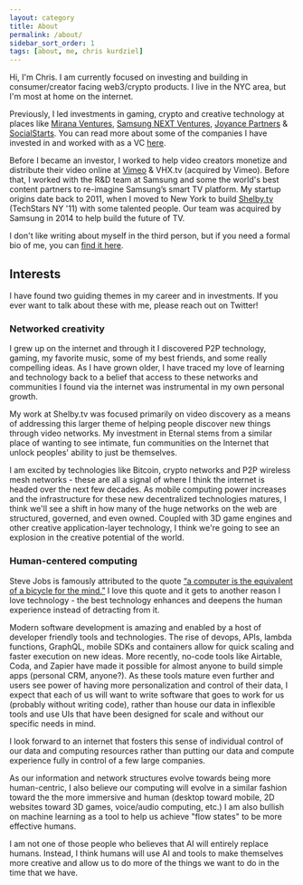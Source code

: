 ```yaml
---
layout: category
title: About
permalink: /about/
sidebar_sort_order: 1
tags: [about, me, chris kurdziel]
---
```

Hi, I'm Chris. I am currently focused on investing and building in consumer/creator facing web3/crypto products. I live in the NYC area, but I'm most at home on the internet.

Previously, I led investments in gaming, crypto and creative technology at places like [Mirana Ventures](https://www.mirana.xyz/), [Samsung NEXT Ventures][0], [Joyance Partners][1] & [SocialStarts](http://socialstarts.com). You can read more about some of the companies I have invested in and worked with as a VC [here][8].

Before I became an investor, I worked to help video creators monetize and distribute their video online at [Vimeo][2] & VHX.tv (acquired by Vimeo). Before that, I worked with the R&D team at Samsung and some the world's best content partners to re-imagine Samsung’s smart TV platform. My startup origins date back to 2011, when I moved to New York to build [Shelby.tv][3] (TechStars NY '11) with some talented people. Our team was acquired by Samsung in 2014 to help build the future of TV.

I don't like writing about myself in the third person, but if you need a formal bio of me, you can [find it here](/bio/).

## Interests

I have found two guiding themes in my career and in investments. If you ever want to talk about these with me, please reach out on Twitter!

### Networked creativity
I grew up on the internet and through it I discovered P2P technology, gaming, my favorite music, some of my best friends, and some really compelling ideas. As I have grown older, I have traced my love of learning and technology back to a belief that access to these networks and communities I found via the internet was instrumental in my own personal growth.

My work at Shelby.tv was focused primarily on video discovery as a means of addressing this larger theme of helping people discover new things through video networks. My investment in Eternal stems from a similar place of wanting to see intimate, fun communities on the Internet that unlock peoples' ability to just be themselves.

I am excited by technologies like Bitcoin, crypto networks and P2P wireless mesh networks - these are all a signal of where I think the internet is headed over the next few decades. As mobile computing power increases and the infrastructure for these new decentralized technologies matures, I think we'll see a shift in how many of the huge networks on the web are structured, governed, and even owned. Coupled with 3D game engines and other creative application-layer technology, I think we're going to see an explosion in the creative potential of the world.

### Human-centered computing
Steve Jobs is famously attributed to the quote [“a computer is the equivalent of a bicycle for the mind.”][9] I love this quote and it gets to another reason I love technology - the best technology enhances and deepens the human experience instead of detracting from it.

Modern software development is amazing and enabled by a host of developer friendly tools and technologies. The rise of devops, APIs, lambda functions, GraphQL, mobile SDKs and containers allow for quick scaling and faster execution on new ideas. More recently, no-code tools like Airtable, Coda, and Zapier have made it possible for almost anyone to build simple apps (personal CRM, anyone?). As these tools mature even further and users see power of having more personalization and control of their data, I expect that each of us will want to write software that goes to work for us (probably without writing code), rather than house our data in inflexible tools and use UIs that have been designed for scale and without our specific needs in mind.

I look forward to an internet that fosters this sense of individual control of our data and computing resources rather than putting our data and compute experience fully in control of a few large companies.

As our information and network structures evolve towards being more human-centric, I also believe our computing will evolve in a similar fashion toward the the more immersive and human (desktop toward mobile, 2D websites toward 3D games, voice/audio computing, etc.) I am also bullish on machine learning as a tool to help us achieve "flow states" to be more effective humans.

I am not one of those people who believes that AI will entirely replace humans. Instead, I think humans will use AI and tools to make themselves more creative and allow us to do more of the things we want to do in the time that we have.

[0]:  https://samsungnext.com/ventures/
[1]:	http://joyancepartners.com
[2]:	http://vimeo.com
[3]:	http://shelby.tv
[4]:	http://engineering.vanderbilt.edu/
[5]:	http://www.johnson.cornell.edu/
[6]:	http://www.brventurefund.com/
[7]:	http://www.mckesson.com/
[8]:    https://chriskurdziel.com/category/investments.html
[9]:	https://www.youtube.com/watch?v=ob_GX50Za6c
